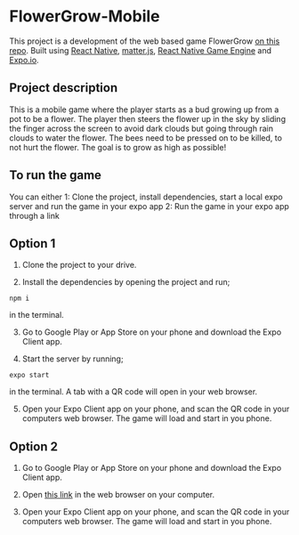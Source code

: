 ﻿# FlowerGrow-Mobile

This project is a development of the web based game FlowerGrow [on this repo](https://github.com/lisa-bee/FlowerGrow).
Built using [React Native](https://reactnative.dev/), [matter.js](https://brm.io/matter-js/), [React Native Game Engine](https://www.npmjs.com/package/react-native-game-engine) and [Expo.io](https://expo.io/).

## Project description

This is a mobile game where the player starts as a bud growing up from a pot to be a flower. The player then steers the flower up in the sky by sliding the finger across the screen to avoid dark clouds but going through rain clouds to water the flower. The bees need to be pressed on to be killed, to not hurt the flower. The goal is to grow as high as possible!

## To run the game

You can either
1: Clone the project, install dependencies, start a local expo server and run the game in your expo app
2: Run the game in your expo app through a link

## Option 1

1.  Clone the project to your drive.

2. Install the dependencies by opening the project and run;

`npm i`

in the terminal.

3. Go to Google Play or App Store on your phone and download the Expo Client app.

4. Start the server by running;

`expo start`

in the terminal.
A tab with a QR code will open in your web browser.

5. Open your Expo Client app on your phone, and scan the QR code in your computers web browser. The game will load and start in you phone.

## Option 2

1. Go to Google Play or App Store on your phone and download the Expo Client app.

2. Open [this link](https://expo.io/@flowergrow-mobile/projects/FlowerGrow-Mobile) in the web browser on your computer.

3. Open your Expo Client app on your phone, and scan the QR code in your computers web browser. The game will load and start in you phone.

